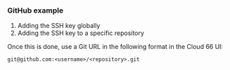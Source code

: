 


### GitHub example

1.  Adding the SSH key globally
2.  Adding the SSH key to a specific repository

Once this is done, use a Git URL in the following format in the Cloud 66 UI:

`git@github.com:<username>/<repository>.git`

